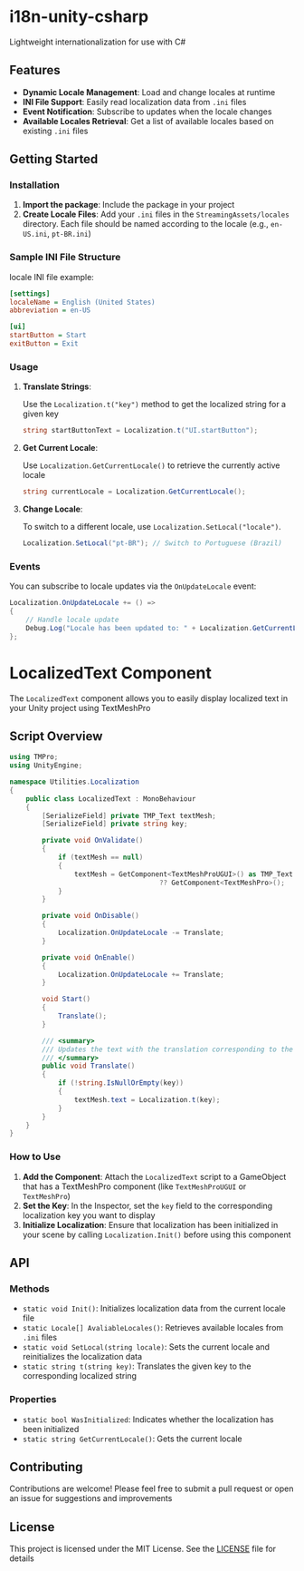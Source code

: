 # i18n-unity-csharp
Lightweight internationalization for use with C#

## Features

- **Dynamic Locale Management**: Load and change locales at runtime
- **INI File Support**: Easily read localization data from `.ini` files
- **Event Notification**: Subscribe to updates when the locale changes
- **Available Locales Retrieval**: Get a list of available locales based on existing `.ini` files

## Getting Started

### Installation

1. **Import the package**: Include the package in your project
2. **Create Locale Files**: Add your `.ini` files in the `StreamingAssets/locales` directory. Each file should be named according to the locale (e.g., `en-US.ini`, `pt-BR.ini`)

### Sample INI File Structure

locale INI file example:

```ini
[settings]
localeName = English (United States)
abbreviation = en-US

[ui]
startButton = Start
exitButton = Exit
```

### Usage

1. **Translate Strings**:

   Use the `Localization.t("key")` method to get the localized string for a given key

   ```csharp
   string startButtonText = Localization.t("UI.startButton");
   ```

2. **Get Current Locale**:

   Use `Localization.GetCurrentLocale()` to retrieve the currently active locale

   ```csharp
   string currentLocale = Localization.GetCurrentLocale();
   ```

3. **Change Locale**:

   To switch to a different locale, use `Localization.SetLocal("locale")`.

   ```csharp
   Localization.SetLocal("pt-BR"); // Switch to Portuguese (Brazil)
   ``` 

### Events

You can subscribe to locale updates via the `OnUpdateLocale` event:

```csharp
Localization.OnUpdateLocale += () =>
{
    // Handle locale update
    Debug.Log("Locale has been updated to: " + Localization.GetCurrentLocale());
};
```

# LocalizedText Component

The `LocalizedText` component allows you to easily display localized text in your Unity project using TextMeshPro

## Script Overview

```csharp
using TMPro;
using UnityEngine;

namespace Utilities.Localization
{
    public class LocalizedText : MonoBehaviour
    {
        [SerializeField] private TMP_Text textMesh;
        [SerializeField] private string key; 

        private void OnValidate()
        {
            if (textMesh == null)
            {
                textMesh = GetComponent<TextMeshProUGUI>() as TMP_Text
                                     ?? GetComponent<TextMeshPro>();
            }
        }

        private void OnDisable()
        {
            Localization.OnUpdateLocale -= Translate; 
        }

        private void OnEnable()
        {
            Localization.OnUpdateLocale += Translate; 
        }

        void Start()
        {
            Translate();
        }

        /// <summary>
        /// Updates the text with the translation corresponding to the key.
        /// </summary>
        public void Translate()
        {
            if (!string.IsNullOrEmpty(key))
            {
                textMesh.text = Localization.t(key);
            }
        }
    }
}
```

### How to Use

1. **Add the Component**: Attach the `LocalizedText` script to a GameObject that has a TextMeshPro component (like `TextMeshProUGUI` or `TextMeshPro`)
2. **Set the Key**: In the Inspector, set the `key` field to the corresponding localization key you want to display
3. **Initialize Localization**: Ensure that localization has been initialized in your scene by calling `Localization.Init()` before using this component

## API

### Methods

- `static void Init()`: Initializes localization data from the current locale file
- `static Locale[] AvaliableLocales()`: Retrieves available locales from `.ini` files
- `static void SetLocal(string locale)`: Sets the current locale and reinitializes the localization data
- `static string t(string key)`: Translates the given key to the corresponding localized string

### Properties

- `static bool WasInitialized`: Indicates whether the localization has been initialized
- `static string GetCurrentLocale()`: Gets the current locale

## Contributing

Contributions are welcome! Please feel free to submit a pull request or open an issue for suggestions and improvements

## License

This project is licensed under the MIT License. See the [LICENSE](LICENSE) file for details
